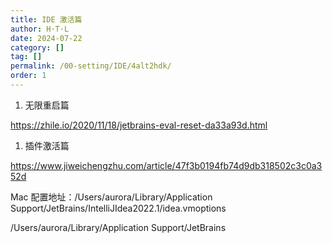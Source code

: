 ```yaml
---
title: IDE 激活篇
author: H·T·L
date: 2024-07-22
category: []
tag: []
permalink: /00-setting/IDE/4alt2hdk/
order: 1
---
```

1. 无限重启篇

https://zhile.io/2020/11/18/jetbrains-eval-reset-da33a93d.html

1. 插件激活篇

https://www.jiweichengzhu.com/article/47f3b0194fb74d9db318502c3c0a352d



Mac 配置地址：/Users/aurora/Library/Application Support/JetBrains/IntelliJIdea2022.1/idea.vmoptions

/Users/aurora/Library/Application Support/JetBrains